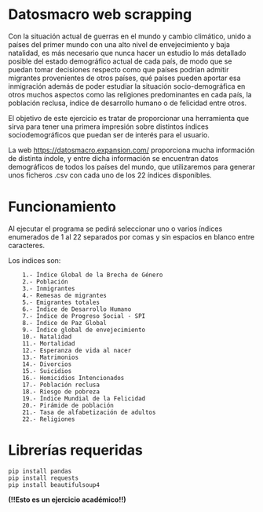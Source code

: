 # Datosmacro web scrapping

Con la situación actual de guerras en el mundo y cambio climático, unido a países del primer mundo con una alto nivel de envejecimiento y baja natalidad, es más necesario que nunca hacer un estudio lo más detallado posible del estado demográfico actual de cada país, de modo que se puedan tomar decisiones respecto como que países podrían admitir migrantes provenientes de otros países, qué países pueden aportar esa inmigración además de poder estudiar la situación socio-demográfica en otros muchos aspectos como las religiones predominantes en cada país, la población reclusa, índice de desarrollo humano o de felicidad entre otros.

El objetivo de este ejercicio es tratar de proporcionar una herramienta que sirva para tener una primera impresión sobre distintos índices sociodemográficos que puedan ser de interés para el usuario. 

La web https://datosmacro.expansion.com/ proporciona mucha información de distinta índole, y entre dicha información se encuentran datos demográficos de todos los países del mundo, que utilizaremos para generar unos ficheros .csv con cada uno de los 22 índices disponibles.


# Funcionamiento

Al ejecutar el programa se pedirá seleccionar uno o varios índices enumerados de 1 al 22 separados por comas y sin espacios en blanco entre caracteres.

Los indices son:

        1.- Índice Global de la Brecha de Género
        2.- Población
        3.- Inmigrantes
        4.- Remesas de migrantes
        5.- Emigrantes totales
        6.- Índice de Desarrollo Humano
        7.- Índice de Progreso Social - SPI
        8.- Índice de Paz Global
        9.- Índice global de envejecimiento
        10.- Natalidad
        11.- Mortalidad
        12.- Esperanza de vida al nacer
        13.- Matrimonios
        14.- Divorcios
        15.- Suicidios
        16.- Homicidios Intencionados
        17.- Población reclusa
        18.- Riesgo de pobreza
        19.- Índice Mundial de la Felicidad
        20.- Pirámide de población
        21.- Tasa de alfabetización de adultos
        22.- Religiones





# Librerías requeridas

```
pip install pandas
pip install requests
pip install beautifulsoup4
```

**(!!Esto es un ejercicio académico!!)**
